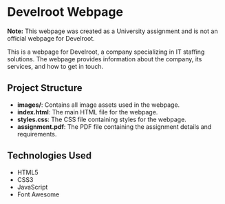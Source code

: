 # Develroot Webpage

**Note:** This webpage was created as a University assignment and is not an official webpage for Develroot.

This is a webpage for Develroot, a company specializing in IT staffing solutions. The webpage provides information about the company, its services, and how to get in touch.

## Project Structure

- **images/**: Contains all image assets used in the webpage.
- **index.html**: The main HTML file for the webpage.
- **styles.css**: The CSS file containing styles for the webpage.
- **assignment.pdf**: The PDF file containing the assignment details and requirements.

## Technologies Used

- HTML5
- CSS3
- JavaScript
- Font Awesome
